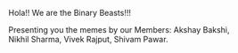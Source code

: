 Hola!! We are the Binary Beasts!!!

Presenting you the memes by our Members:
Akshay Bakshi,  
Nikhil Sharma, 
Vivek Rajput, 
Shivam Pawar.
